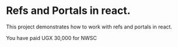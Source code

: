# Refs and Portals in react.

This project demonstrates how to work with refs and portals in react.

You have paid UGX 30,000 for NWSC 
